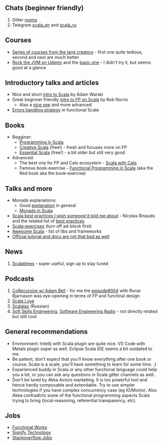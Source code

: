 ## Chats (beginner friendly)
1. Gitter [rooms](https://gitter.im/scala/scala)
2. Telegram [scala_en](https://t.me/scala_en) and [scala_ru](https://t.me/scala_ru)

## Courses
- [Series of courses from the lang creators](https://www.coursera.org/specializations/scala) - first one quite tedious, second and next are much better
- [Rock the JVM on Udemy](https://www.udemy.com/course/advanced-scala/) and the [basic one](https://www.udemy.com/course/rock-the-jvm-scala-for-beginners/) - I didn't try it, but seems good at a glance

## Introductory talks and articles
- Nice and short [intro to Scala](https://www.youtube.com/watch?v=30q6BkBv5MY) by Adam Warski
- Great beginner friendly [intro to FP on Scala](https://www.youtube.com/watch?v=30q6BkBv5MY) by Rob Norris 
    - Also a [nice one](https://www.youtube.com/watch?v=83pXEdCpY4A) and more advanced
- [Errors handling strategy](https://stackoverflow.com/a/35736191/2453144) in functional Scala  

## Books
- Begginer:
    - [Programming in Scala](https://booksites.artima.com/programming_in_scala_3ed)
    - [Creative Scala](https://underscore.io/books/creative-scala/) (free!) - fresh and focuses more on FP
    - [Essential Scala](https://underscore.io/training/courses/essential-scala/) (free!) - a bit older but still very good
- Advanced:
    - The best one for FP and Cats ecosystem - [Scala with Cats](https://underscore.io/books/scala-with-cats/)
    - Famous book-exercise - [Functional Programming in Scala](https://www.amazon.com/Functional-Programming-Scala-Paul-Chiusano/dp/1617290653) (aka the Red book aka the book-exercise)

## Talks and more
- Monads explanations:
    - Good [explanation](https://habrahabr.ru/post/183150/) in general
    - [Monads in Scala](https://medium.com/@sinisalouc/demystifying-the-monad-in-scala-cc716bb6f534)
- [Scala best practices I wish someone'd told me about](https://www.youtube.com/watch?v=DGa58FfiMqc) - Nicolas Rinaudo and the related list of [best practices](https://nrinaudo.github.io/scala-best-practices/)
- [Scala-exercises](https://www.scala-exercises.org/) (turn off ad-block first)
- [Awesome Scala](https://github.com/lauris/awesome-scala) - list of libs and frameworks
- [Official tutorial and docs are not that bad as well](https://docs.scala-lang.org/tour/basics.html)

## News
1. [Scalatimes](http://scalatimes.com/) - super useful, sign up to stay tuned

## Podcasts
1. [CoRecursive w/ Adam Bell](https://corecursive.com/) - for me the [episode#004](https://corecursive.com/004-design-principles-from-functional-programming-with-runar-bjarnason/) with Runar Bjarnason was eye-opening in terms of FP and functinal design
2. [Scala Love](https://scala.love/)
3. [Scalalaz](https://scalalaz.ru) (Russian)
4. [Soft Skills Engineering](https://softskills.audio/), [Software Engineering Radio](https://www.se-radio.net/) - not directly related but still cool

## General recommendations
- Environment: Intellij with Scala plugin are quite nice. VS Code with Metals plugin super as well. Eclipse Scala IDE seems a bit outdated to me.
- Be patient, don't expect that you'll know everything after one book or course, Scala is a scale, you'll have something to learn for some time. ;)  
- Experienced buddy in Scala or any other functional language could help you a lot, or you can ask any questions in Scala gitter channels as well.
- Don't be lured by Akka Actors marketing. It is too powerful tool and hence hardly composable and extendable. Try to use simpler technologies if you have complex concurrency case (eg IO/Monix). Also Akka contradicts some of the functional programming aspects Scala trying to bring (local-reasoning, referential transparency, etc).

## Jobs
- [Functional Works](https://functional.works-hub.com/)
- [Signify Technology](https://www.signifytechnology.com/)
- [Stackoverflow Jobs](https://stackoverflow.com/jobs?tl=scala)
